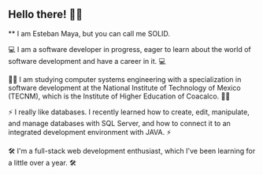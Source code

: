 ## Hello there! 👋😎


** I am Esteban Maya, but you can call me SOLID.

💻 I am a software developer in progress, eager to learn about the world of software development and have a career in it. 💻

🧑‍💻 I am studying computer systems engineering with a specialization in software development at the National Institute of Technology of Mexico (TECNM), which is the Institute of Higher Education of Coacalco. 🧑‍💻

⚡ I really like databases. I recently learned how to create, edit, manipulate,
and manage databases with SQL Server, and how to connect it to an integrated development environment with JAVA. ⚡

🛠️ I'm a full-stack web development enthusiast, which I've been learning for a little over a year. 🛠️
